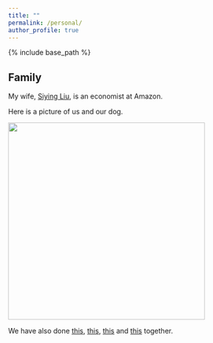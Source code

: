 ```yaml
---
title: ""
permalink: /personal/
author_profile: true
---
```

{% include base_path %}

## Family

My wife, [Siying Liu](https://SiyingL.github.io), is an economist at Amazon.

Here is a picture of us and our dog.

<img src="https://Dajun-Lin.github.io/images/FamilyShot1.jpg" width="400" height="400" />

We have also done [this](https://www.dropbox.com/s/vi5ygh9rzqlsepj/FamilyShot2.jpg?dl=0), [this](https://www.dropbox.com/s/6eoqzkwjhi8rscz/IMG_2471.jpg?dl=0), [this](https://xkcd.com/557/) and [this](https://xkcd.com/162/) together.

<!---
## Other
In memory of [Anthony Bourdain](https://www.dropbox.com/s/5fkldjq4i7n3hzd/RememberingBourdain_20180608.txt?dl=0).
--->
